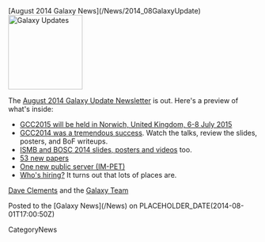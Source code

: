 <div class='newsItemHeader'>[August 2014 Galaxy News](/News/2014_08GalaxyUpdate)</div>

<div class='right'>
<a href='/GalaxyUpdates/2014_08'><img src='/Images/Logos/GalaxyUpdate200.png' alt='Galaxy Updates' width=150 /></a>
</div>

The [August 2014 Galaxy Update Newsletter](/GalaxyUpdates/2014_08) is out.  Here's a preview of what's inside:
 
* [GCC2015 will be held in Norwich, United Kingdom, 6-8 July 2015](/GalaxyUpdates/2014_08#gcc2015-norwich-united-kingdom-6-8-july-2015)
* [GCC2014 was a tremendous success](/GalaxyUpdates/2014_08#gcc2014-report).  Watch the talks, review the slides, posters, and BoF writeups.
* [ISMB and BOSC 2014 slides, posters and videos](/GalaxyUpdates/2014_08#galaxy--ismb-and-bosc-2014-slides-and-posters) too.
* [53 new papers](/GalaxyUpdates/2014_08#new-papers)
* [One new public server (IM-PET)](/GalaxyUpdates/2014_08#new-public-servers)
* [Who's hiring?](/GalaxyUpdates/2014_08#whos-hiring)  It turns out that lots of places are.

[Dave Clements](/DaveClements) and the [Galaxy Team](/GalaxyTeam)

<div class='newsItemFooter'>Posted to the [Galaxy News](/News) on PLACEHOLDER_DATE(2014-08-01T17:00:50Z) </div>

CategoryNews
